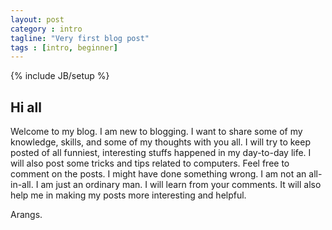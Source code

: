 ```yaml
---
layout: post
category : intro
tagline: "Very first blog post"
tags : [intro, beginner]
---
```

{% include JB/setup %}

## Hi all

Welcome to my blog. I am new to blogging. I want to share some of my knowledge,
skills, and some of my thoughts with you all. I will try to keep posted of all
funniest, interesting stuffs happened in my day-to-day life. I will also post
some tricks and tips related to computers. Feel free to comment on the posts. I
might have done something wrong. I am not an all-in-all. I am just an ordinary
man. I will learn from your comments. It will also help me in making my posts
more interesting and helpful.

Arangs.
